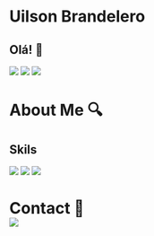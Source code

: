 # Uilson Brandelero
## Olá! 👋
<img src = "https://github-readme-stats.vercel.app/api?username=UilsonBrandelero&theme=vue-dark&show_icons=true&hide_border=true&count_private=true"/>
<img src ="https://github-readme-streak-stats.herokuapp.com/?user=UilsonBrandelero&theme=vue-dark&hide_border=true"/>
<img src = "https://github-readme-stats.vercel.app/api/top-langs/?username=UilsonBrandelero&theme=vue-dark&show_icons=true&hide_border=true&layout=compact"/>

# About Me 🔍
## Skils
<img src = "https://img.shields.io/badge/Java-ED8B00?style=for-the-badge&logo=openjdk&logoColor=white"/> <img src ="https://img.shields.io/badge/Spring-6DB33F?style=for-the-badge&logo=spring&logoColor=white"/> <img src = "https://img.shields.io/badge/PostgreSQL-316192?style=for-the-badge&logo=postgresql&logoColor=white"/>

# Contact 📱<br>  [<img src = "https://img.shields.io/badge/Gmail-D14836?style=for-the-badge&logo=gmail&logoColor=white"/>](https://google.com)
